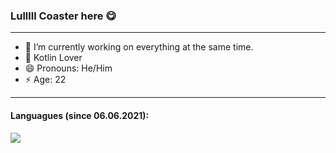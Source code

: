 ### Lulllll Coaster here 😋

---

- 🔭 I’m currently working on everything at the same time.
- 🌱 Kotlin Lover
- 😄 Pronouns: He/Him
- ⚡ Age: 22

---

#### Languagues (since 06.06.2021):

<a href="https://wakatime.com"><img src="https://wakatime.com/share/@ef385348-3d1e-445d-bd18-dffa81c0a803/070142f4-c93a-4518-8989-9f67251738c4.png" /></a>

